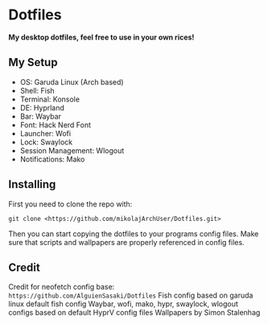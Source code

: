 # Dotfiles

**My desktop dotfiles, feel free to use in your own rices!**


## My Setup

* OS: Garuda Linux (Arch based)
* Shell: Fish
* Terminal: Konsole
* DE: Hyprland
* Bar: Waybar
* Font: Hack Nerd Font
* Launcher: Wofi
* Lock: Swaylock
* Session Management: Wlogout
* Notifications: Mako


## Installing

First you need to clone the repo with:
```
git clone <https://github.com/mikolajArchUser/Dotfiles.git>
```

Then you can start copying the dotfiles to your programs config files.
Make sure that scripts and wallpapers are properly referenced in config files. 


## Credit

Credit for neofetch config base: `https://github.com/AlguienSasaki/Dotfiles`
Fish config based on garuda linux default fish config
Waybar, wofi, mako, hypr, swaylock, wlogout configs based on default HyprV config files
Wallpapers by Simon Stalenhag
